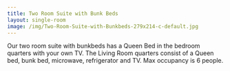 ```yaml
---
title: Two Room Suite with Bunk Beds
layout: single-room
image: /img/Two-Room-Suite-with-Bunkbeds-279x214-c-default.jpg
---
```

Our two room suite with bunkbeds has a Queen Bed in the bedroom quarters with your own TV. The Living Room quarters consist of a Queen bed, bunk bed, microwave, refrigerator and TV. Max occupancy is 6 people.